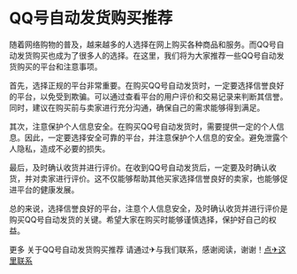 # QQ号自动发货购买推荐

随着网络购物的普及，越来越多的人选择在网上购买各种商品和服务。而QQ号自动发货购买也成为了很多人的选择。在这里，我们将为大家推荐一些QQ号自动发货购买的平台和注意事项。

首先，选择正规的平台非常重要。在购买QQ号自动发货时，一定要选择信誉良好的平台，以免受到欺骗。可以通过查看平台的用户评价和交易记录来判断其信誉。同时，建议在购买前与卖家进行充分沟通，确保自己的需求能够得到满足。

其次，注意保护个人信息安全。在购买QQ号自动发货时，需要提供一定的个人信息。因此，一定要选择安全可靠的平台，并注意保护个人信息的安全。避免泄露个人隐私，造成不必要的损失。

最后，及时确认收货并进行评价。在收到QQ号自动发货后，一定要及时确认收货，并对卖家进行评价。这不仅能够帮助其他买家选择信誉良好的卖家，也能够促进平台的健康发展。

总的来说，选择信誉良好的平台，注意个人信息安全，及时确认收货并进行评价是购买QQ号自动发货的关键。希望大家在购买时能够谨慎选择，保护好自己的权益。

更多 关于QQ号自动发货购买推荐 请通过✈与我们联系，感谢阅读，谢谢！[点✈这里联系](https://sms.k02.cc)